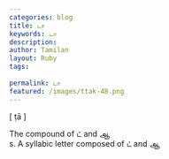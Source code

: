 ```yaml
---
categories: blog
title: டா
keywords: டா
description: 
author: Tamilan
layout: Ruby
tags: 
 
permalink: டா
featured: /images/ttak-48.png
---
```

  
[ ṭā ]  
  
The compound of ட் and ஆ  
s. A syllabic letter composed of ட் and ஆ